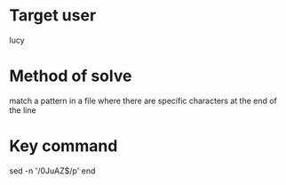 # Target user
lucy
# Method of solve
match a pattern in a file where there are specific characters at the end of the line
# Key command
sed -n '/0JuAZ$/p' end
